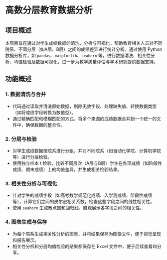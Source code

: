 # 高数分层教育数据分析

## 项目概述

本项目旨在通过对学生成绩数据的清洗、分析与可视化，帮助教育相关人员对不同院系、不同分层（如A层、B层）之间的成绩差异进行统计分析。通过使用 Python 数据分析库，如 `pandas`、`matplotlib`、`seaborn` 等，进行数据清洗、相关性分析、均值检验及数据可视化，进一步为教学质量评估与学术研究提供数据支持。


## 功能概述

### 1. **数据清洗与合并**

- 代码通过读取并清洗原始数据，剔除无效字段、处理缺失值、转换数据类型（如将成绩字段转换为数值型）。
- 通过精确匹配和模糊匹配的方式，将多个来源的成绩数据合并到一个统一的文件中，确保数据的整合性。
  
### 2. **分层与检验**

- 对学生成绩数据按院系进行分组，并对不同院系（如自动化学院、计算机学院等）进行分层检验。
- 使用独立样本 t 检验，比较不同层次（A层与B层）学生在各项成绩（如阶段性成绩、期末成绩）上的均值差异，并生成相关检验结果。
  
### 3. **相关性分析与可视化**

- 针对学生的成绩字段（如高考数学规范化成绩、入学测成绩、阶段性成绩等），计算它们之间的皮尔逊相关系数，检查这些字段之间的线性相关性。
- 使用 `seaborn` 生成散点图和回归线，直观展示各字段之间的相关性。
  
### 4. **图表生成与保存**

- 为每个院系生成相关性分析的图表，并将结果保存为图像文件，便于视觉呈现和报告展示。
- 相关性分析和分层均值检验的结果都保存在 Excel 文件中，便于后续查看和分享。

